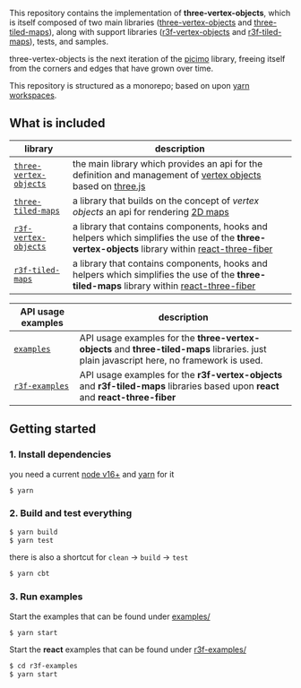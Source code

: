 This repository contains the implementation of **three-vertex-objects**, which is itself composed of two main libraries ([three-vertex-objects](./three-vertex-objects/) and [three-tiled-maps](./three-tiled-maps/)), along with support libraries ([r3f-vertex-objects](./r3f-vertex-objects/) and [r3f-tiled-maps](./r3f-tiled-maps/)), tests, and samples.

three-vertex-objects is the next iteration of the [picimo](https://github.com/spearwolf/picimo) library, freeing itself from the corners and edges that have grown over time.

This repository is structured as a monorepo; based on upon [yarn workspaces](https://yarnpkg.com/features/workspaces).

## What is included

| library | description |
|-|-|
| [`three-vertex-objects`](./three-vertex-objects/) | the main library which provides an api for the definition and management of [vertex objects](./ThinkTank.md) based on [three.js](https://threejs.org/) |
| [`three-tiled-maps`](./three-tiled-maps/) | a library that builds on the concept of _vertex objects_ an api for rendering [2D maps](./three-tiled-maps/src/README.md) |
| [`r3f-vertex-objects`](./r3f-vertex-objects/) | a library that contains components, hooks and helpers which simplifies the use of the __three-vertex-objects__ library within [react-three-fiber](https://github.com/pmndrs/react-three-fiber) |
| [`r3f-tiled-maps`](./r3f-tiled-maps/) | a library that contains components, hooks and helpers which simplifies the use of the __three-tiled-maps__ library within [react-three-fiber](https://github.com/pmndrs/react-three-fiber) |

| API usage examples | description |
|-|-|
| [`examples`](./examples/) | API usage examples for the __three-vertex-objects__ and __three-tiled-maps__ libraries. just plain javascript here, no framework is used. |
| [`r3f-examples`](./r3f-examples/) | API usage examples for the __r3f-vertex-objects__ and __r3f-tiled-maps__ libraries based upon __react__ and __react-three-fiber__ |


## Getting started

### 1. Install dependencies

you need a current [node v16+](https://nodejs.org/) and [yarn](https://yarnpkg.com/) for it

```sh
$ yarn
```

### 2. Build and test everything

```sh
$ yarn build
$ yarn test
```

there is also a shortcut for `clean` &rarr; `build` &rarr; `test`

```sh
$ yarn cbt
```


### 3. Run examples

Start the examples that can be found under [examples/](./examples/)

```sh
$ yarn start
```

Start the __react__ examples that can be found under [r3f-examples/](./r3f-examples/)

```sh
$ cd r3f-examples
$ yarn start
```


